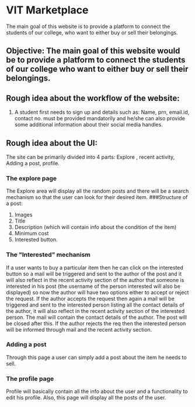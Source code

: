 # VIT Marketplace
The main goal of this website is to provide a platform to connect the students of our college, who want to either buy or sell their belongings.

## Objective: The main goal of this website would be to provide a platform to connect the students of our college who want to either buy or sell their belongings.

## Rough idea about the workflow of the website:
1. A student first needs to sign up and details such as: Name, prn, email.id, contact no. must be provided mandatorily and he/she can also provide some additional information about their social media handles.

## Rough idea about the UI:
The site can be primarily divided into 4 parts: Explore , recent activity, Adding a post, profile.

### The explore page
The Explore area will display all the random posts and there will be a search mechanism so that the user can look for their desired item.
###Structure of a post:
1. Images
2. Title
3. Description (which will contain info about the condition of the item)
4. Minimum cost
5. Interested button.

### The "Interested" mechanism
If a user wants to buy a particular item then he can click on the interested button so a mail will be triggered and sent to the author of the post and it will also reflect in the recent activity section of the author that someone is interested in his post (the username of the person interested will also be displayed) so now the author will have two options either to accept or reject the request. If the author accepts the request then again a mail will be triggered and sent to the interested person listing all the contact details of the author, it will also reflect in the recent activity section of the interested person. The mail will contain the contact details of the author. The post will be closed after this. If the author rejects the req then the interested person will be informed through mail and the recent activity section.

### Adding a post
Through this page a user can simply add a post about the item he needs to sell.

### The profile page
Profile will basically contain all the info about the user and a functionality to edit his profile. Also, this page will display all the posts of the user.
